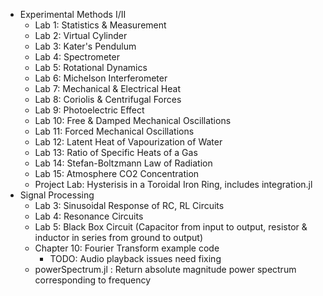 + Experimental Methods I/II
	+ Lab 1:  Statistics & Measurement
	+ Lab 2:  Virtual Cylinder
	+ Lab 3:  Kater's Pendulum
	+ Lab 4:  Spectrometer
	+ Lab 5:  Rotational Dynamics
	+ Lab 6:  Michelson Interferometer
	+ Lab 7:  Mechanical & Electrical Heat
	+ Lab 8:  Coriolis & Centrifugal Forces
	+ Lab 9:  Photoelectric Effect
	+ Lab 10: Free & Damped Mechanical Oscillations
	+ Lab 11: Forced Mechanical Oscillations
	+ Lab 12: Latent Heat of Vapourization of Water
	+ Lab 13: Ratio of Specific Heats of a Gas
	+ Lab 14: Stefan-Boltzmann Law of Radiation
	+ Lab 15: Atmosphere CO2 Concentration
	+ Project Lab: Hysterisis in a Toroidal Iron Ring, includes integration.jl
+ Signal Processing
	+ Lab 3:  Sinusoidal Response of RC, RL Circuits
	+ Lab 4:  Resonance Circuits
	+ Lab 5:  Black Box Circuit (Capacitor from input to output, resistor & inductor in series from ground to output)
	+ Chapter 10: Fourier Transform example code
		+ TODO: Audio playback issues need fixing
	+ powerSpectrum.jl : Return absolute magnitude power spectrum corresponding to frequency
